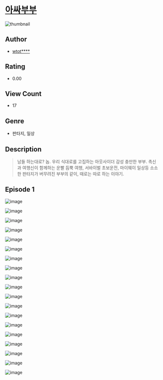 # [아싸부부](https://comic.naver.com/challenge/list?titleId=810178)
![thumbnail](https://image-comic.pstatic.net/user_contents_data/challenge_comic/2023/05/23/364843/upload_7089054182432518500_480x623.jpeg)

## Author
- [wtot****](https://comic.naver.com/artistTitle?id=364843)

## Rating
- 0.00

## View Count
- 17

## Genre
- 판타지, 일상

## Description
> 남들 하는대로? 놉. 우리 식대로를 고집하는 아웃사이더 감성 충만한 부부. 촉신과 여행신이 함께하는 운빨 듬뿍 여행, 서바이벌 초보운전, 마이웨이 일상등 소소한 판타지가 버무려진 부부의 같이, 때로는 따로 하는 이야기.


## Episode 1
![image](https://image-comic.pstatic.net/user_contents_data/challenge_comic/2023/05/23/364843/upload_7149527498873005156.jpeg)

![image](https://image-comic.pstatic.net/user_contents_data/challenge_comic/2023/05/23/364843/upload_3762304701276762209.jpeg)

![image](https://image-comic.pstatic.net/user_contents_data/challenge_comic/2023/05/23/364843/upload_3919877039714493490.jpeg)

![image](https://image-comic.pstatic.net/user_contents_data/challenge_comic/2023/05/23/364843/upload_7148449774876058466.jpeg)

![image](https://image-comic.pstatic.net/user_contents_data/challenge_comic/2023/05/23/364843/upload_3616499598138356017.jpeg)

![image](https://image-comic.pstatic.net/user_contents_data/challenge_comic/2023/05/23/364843/upload_3631139574739513398.jpeg)

![image](https://image-comic.pstatic.net/user_contents_data/challenge_comic/2023/05/23/364843/upload_4121132554263869745.jpeg)

![image](https://image-comic.pstatic.net/user_contents_data/challenge_comic/2023/05/23/364843/upload_4049361919876348005.jpeg)

![image](https://image-comic.pstatic.net/user_contents_data/challenge_comic/2023/05/23/364843/upload_3618472083391328611.jpeg)

![image](https://image-comic.pstatic.net/user_contents_data/challenge_comic/2023/05/23/364843/upload_7378078398275871800.jpeg)

![image](https://image-comic.pstatic.net/user_contents_data/challenge_comic/2023/05/23/364843/upload_4048845163151766838.jpeg)

![image](https://image-comic.pstatic.net/user_contents_data/challenge_comic/2023/05/23/364843/upload_4049972136766485605.jpeg)

![image](https://image-comic.pstatic.net/user_contents_data/challenge_comic/2023/05/23/364843/upload_3906932296060711779.jpeg)

![image](https://image-comic.pstatic.net/user_contents_data/challenge_comic/2023/05/23/364843/upload_3703759018497816165.jpeg)

![image](https://image-comic.pstatic.net/user_contents_data/challenge_comic/2023/05/23/364843/upload_3703142196738876726.jpeg)

![image](https://image-comic.pstatic.net/user_contents_data/challenge_comic/2023/05/23/364843/upload_3762866578243466807.jpeg)

![image](https://image-comic.pstatic.net/user_contents_data/challenge_comic/2023/05/23/364843/upload_3630245675312363622.jpeg)

![image](https://image-comic.pstatic.net/user_contents_data/challenge_comic/2023/05/23/364843/upload_3977915654370440246.jpeg)

![image](https://image-comic.pstatic.net/user_contents_data/challenge_comic/2023/05/23/364843/upload_3474586706100237921.jpeg)
